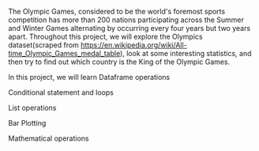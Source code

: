 The Olympic Games, considered to be the world's foremost sports competition has more than 200 nations participating across the Summer and Winter Games alternating by occurring every four years but two years apart. 
Throughout this project, we will explore the Olympics dataset(scraped from https://en.wikipedia.org/wiki/All-time_Olympic_Games_medal_table), look at some interesting statistics, and then try to find out which country is the King of the Olympic Games.

In this project, we will learn
Dataframe operations

Conditional statement and loops

List operations

Bar Plotting

Mathematical operations
